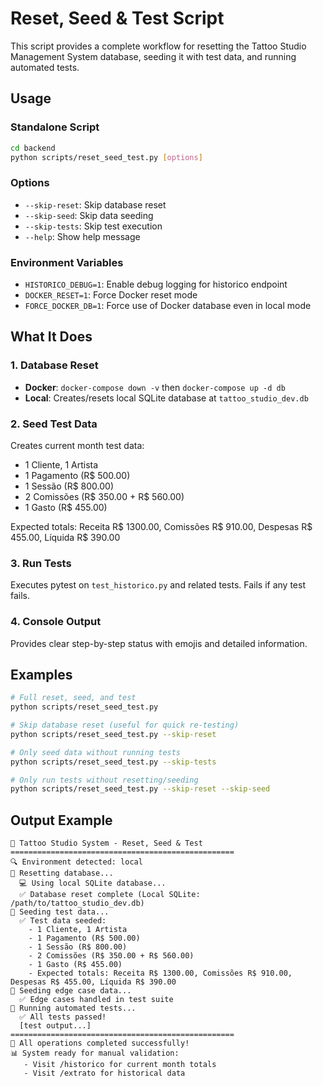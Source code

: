 # Reset, Seed & Test Script

This script provides a complete workflow for resetting the Tattoo Studio Management System database, seeding it with test data, and running automated tests.

## Usage

### Standalone Script
```bash
cd backend
python scripts/reset_seed_test.py [options]
```

### Options
- `--skip-reset`: Skip database reset
- `--skip-seed`: Skip data seeding
- `--skip-tests`: Skip test execution
- `--help`: Show help message

### Environment Variables
- `HISTORICO_DEBUG=1`: Enable debug logging for historico endpoint
- `DOCKER_RESET=1`: Force Docker reset mode
- `FORCE_DOCKER_DB=1`: Force use of Docker database even in local mode

## What It Does

### 1. Database Reset
- **Docker**: `docker-compose down -v` then `docker-compose up -d db`
- **Local**: Creates/resets local SQLite database at `tattoo_studio_dev.db`

### 2. Seed Test Data
Creates current month test data:
- 1 Cliente, 1 Artista
- 1 Pagamento (R$ 500.00)
- 1 Sessão (R$ 800.00)
- 2 Comissões (R$ 350.00 + R$ 560.00)
- 1 Gasto (R$ 455.00)

Expected totals: Receita R$ 1300.00, Comissões R$ 910.00, Despesas R$ 455.00, Líquida R$ 390.00

### 3. Run Tests
Executes pytest on `test_historico.py` and related tests. Fails if any test fails.

### 4. Console Output
Provides clear step-by-step status with emojis and detailed information.

## Examples

```bash
# Full reset, seed, and test
python scripts/reset_seed_test.py

# Skip database reset (useful for quick re-testing)
python scripts/reset_seed_test.py --skip-reset

# Only seed data without running tests
python scripts/reset_seed_test.py --skip-tests

# Only run tests without resetting/seeding
python scripts/reset_seed_test.py --skip-reset --skip-seed
```

## Output Example

```
🎨 Tattoo Studio System - Reset, Seed & Test
==================================================
🔍 Environment detected: local
🔄 Resetting database...
  💻 Using local SQLite database...
  ✅ Database reset complete (Local SQLite: /path/to/tattoo_studio_dev.db)
🌱 Seeding test data...
  ✅ Test data seeded:
    - 1 Cliente, 1 Artista
    - 1 Pagamento (R$ 500.00)
    - 1 Sessão (R$ 800.00)
    - 2 Comissões (R$ 350.00 + R$ 560.00)
    - 1 Gasto (R$ 455.00)
    - Expected totals: Receita R$ 1300.00, Comissões R$ 910.00, Despesas R$ 455.00, Líquida R$ 390.00
🔄 Seeding edge case data...
  ✅ Edge cases handled in test suite
🧪 Running automated tests...
  ✅ All tests passed!
  [test output...]
==================================================
🎉 All operations completed successfully!
📊 System ready for manual validation:
   - Visit /historico for current month totals
   - Visit /extrato for historical data
```